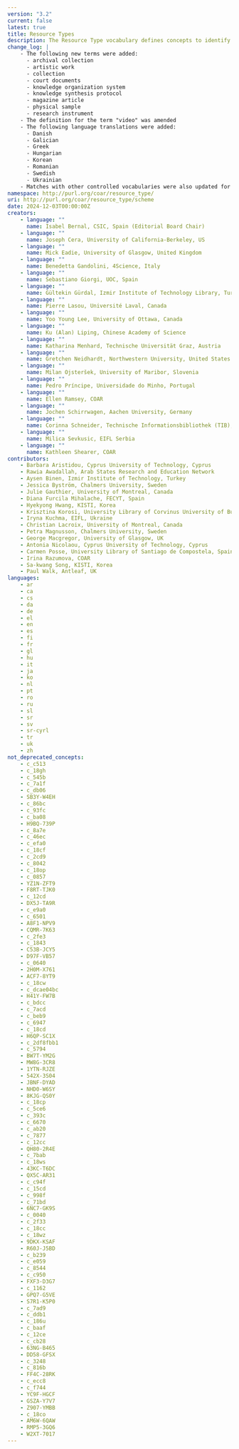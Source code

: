 ```yaml
---
version: "3.2"
current: false
latest: true
title: Resource Types
description: The Resource Type vocabulary defines concepts to identify the genre of a resource. Such resources, like publications, research data, audio and video objects, are typically deposited in institutional and thematic repositories or published in ejournals. This vocabulary supports a hierarchical model that relates narrower and broader concepts. Multilingual labels regard regional distinctions in language and term. Concepts of this vocabulary are mapped with terms and concepts of similar vocabularies and dictionaries.
change_log: |
    - The following new terms were added:
      - archival collection
      - artistic work
      - collection
      - court documents
      - knowledge organization system
      - knowledge synthesis protocol
      - magazine article
      - physical sample
      - research instrument
    - The definition for the term "video" was amended
    - The following language translations were added:
      - Danish
      - Galician
      - Greek
      - Hungarian
      - Korean
      - Romanian
      - Swedish
      - Ukrainian
    - Matches with other controlled vocabularies were also updated for all terms
namespace: http://purl.org/coar/resource_type/
uri: http://purl.org/coar/resource_type/scheme
date: 2024-12-03T00:00:00Z
creators:
    - language: ""
      name: Isabel Bernal, CSIC, Spain (Editorial Board Chair)
    - language: ""
      name: Joseph Cera, University of California-Berkeley, US
    - language: ""
      name: Mick Eadie, University of Glasgow, United Kingdom
    - language: ""
      name: Benedetta Gandolini, 4Science, Italy
    - language: ""
      name: Sebastiano Giorgi, UOC, Spain
    - language: ""
      name: Gültekin Gürdal, Izmir Institute of Technology Library, Turkey
    - language: ""
      name: Pierre Lasou, Université Laval, Canada
    - language: ""
      name: Yoo Young Lee, University of Ottawa, Canada
    - language: ""
      name: Ku (Alan) Liping, Chinese Academy of Science
    - language: ""
      name: Katharina Menhard, Technische Universität Graz, Austria
    - language: ""
      name: Gretchen Neidhardt, Northwestern University, United States
    - language: ""
      name: Milan Ojsteršek, University of Maribor, Slovenia
    - language: ""
      name: Pedro Príncipe, Universidade do Minho, Portugal
    - language: ""
      name: Ellen Ramsey, COAR
    - language: ""
      name: Jochen Schirrwagen, Aachen University, Germany
    - language: ""
      name: Corinna Schneider, Technische Informationsbibliothek (TIB), Germany
    - language: ""
      name: Milica Sevkusic, EIFL Serbia
    - language: ""
      name: Kathleen Shearer, COAR
contributors:
    - Barbara Aristidou, Cyprus University of Technology, Cyprus
    - Rawia Awadallah, Arab States Research and Education Network
    - Aysen Binen, Izmir Institute of Technology, Turkey
    - Jessica Byström, Chalmers University, Sweden
    - Julie Gauthier, University of Montreal, Canada
    - Diana Furcila Mihalache, FECYT, Spain
    - Hyekyong Hwang, KISTI, Korea
    - Krisztina Korosi, University Library of Corvinus University of Budapest, Hungary
    - Iryna Kuchma, EIFL, Ukraine
    - Christian Lacroix, University of Montreal, Canada
    - Petra Magnusson, Chalmers University, Sweden
    - George Macgregor, University of Glasgow, UK
    - Antonia Nicolaou, Cyprus University of Technology, Cyprus
    - Carmen Posse, University Library of Santiago de Compostela, Spain
    - Irina Razumova, COAR
    - Sa-kwang Song, KISTI, Korea
    - Paul Walk, Antleaf, UK
languages:
    - ar
    - ca
    - cs
    - da
    - de
    - el
    - en
    - es
    - fi
    - fr
    - gl
    - hu
    - it
    - ja
    - ko
    - nl
    - pt
    - ro
    - ru
    - sl
    - sr
    - sv
    - sr-cyrl
    - tr
    - uk
    - zh
not_deprecated_concepts:
    - c_c513
    - c_18gh
    - c_545b
    - c_7a1f
    - c_db06
    - SB3Y-W4EH
    - c_86bc
    - c_93fc
    - c_ba08
    - H9BQ-739P
    - c_8a7e
    - c_46ec
    - c_efa0
    - c_18cf
    - c_2cd9
    - c_8042
    - c_18op
    - c_0857
    - YZ1N-ZFT9
    - F8RT-TJK0
    - c_12cd
    - DX5J-TA9R
    - c_e9a0
    - c_6501
    - A8F1-NPV9
    - CQMR-7K63
    - c_2fe3
    - c_1843
    - C53B-JCY5
    - D97F-VB57
    - c_0640
    - 2H0M-X761
    - ACF7-8YT9
    - c_18cw
    - c_dcae04bc
    - H41Y-FW7B
    - c_bdcc
    - c_7acd
    - c_beb9
    - c_6947
    - c_18cd
    - H6QP-SC1X
    - c_2df8fbb1
    - c_5794
    - BW7T-YM2G
    - MW8G-3CR8
    - 1YTN-RJZE
    - 542X-3S04
    - JBNF-DYAD
    - NHD0-W6SY
    - 8KJG-QS0Y
    - c_18cp
    - c_5ce6
    - c_393c
    - c_6670
    - c_ab20
    - c_7877
    - c_12cc
    - QH80-2R4E
    - c_7bab
    - c_18ws
    - 43KC-T6DC
    - QX5C-AR31
    - c_c94f
    - c_15cd
    - c_998f
    - c_71bd
    - 6NC7-GK9S
    - c_0040
    - c_2f33
    - c_18cc
    - c_18wz
    - 9DKX-KSAF
    - R60J-J5BD
    - c_b239
    - c_e059
    - c_8544
    - c_c950
    - FXF3-D3G7
    - c_1162
    - GPQ7-G5VE
    - S7R1-K5P0
    - c_7ad9
    - c_ddb1
    - c_186u
    - c_baaf
    - c_12ce
    - c_cb28
    - 63NG-B465
    - DD58-GFSX
    - c_3248
    - c_816b
    - FF4C-28RK
    - c_ecc8
    - c_f744
    - YC9F-HGCF
    - GSZA-Y7V7
    - Z907-YMBB
    - c_18co
    - AM6W-6QAW
    - RMP5-3GQ6
    - W2XT-7017
---
```


